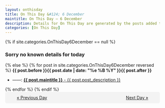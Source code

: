 ```yaml
---
layout: onthisday
title: On This Day &#124; 6 December
maintitle: On This Day — 6 December
description: Details for On This Day are generated by the posts added to the website so the content is subject to changes/updates over time.
categories: [On This Day]
---
```


{% if site.categories.OnThisDay6December == null %}
<h3>Sorry no known details for today</h3>
{% else %}
{% for post in site.categories.OnThisDay6December reversed %}
<strong>{{ post.before }}{{ post.date | date: "%e %B %Y" }}{{ post.after }}</strong>
<ul>
<li> ——: <a class="{{ post.class }}" href="{{ post.url }}"><strong>{{ post.maintitle }}</strong> - {{ post.post_description }}</a></li>
</ul>
{% endfor %}
{% endif %}
<br />
<div style="background-color: #f3f3f3; padding: 10px; border-radius: 5px; text-align: center; display: flex; justify-content: space-evenly;">
<a href="/onthisday/12/12-05">« Previous Day</a>
<span style="visibility:hidden;">[ Visit Leap Year February 29 ]</span>
<a href="/onthisday/12/12-07">Next Day »</a>
</div>
